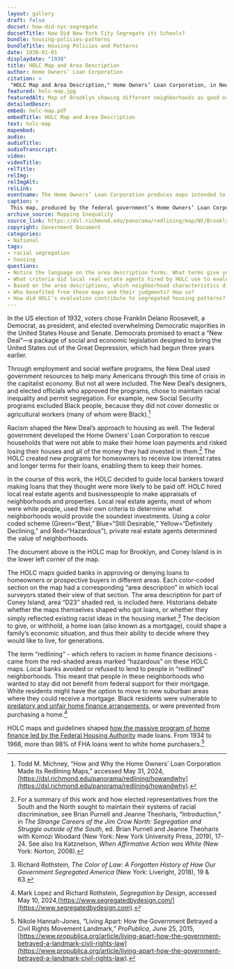 ```yaml
--- 
layout: gallery
draft: false
docset: how-did-nyc-segregate
docsetTitle: How Did New York City Segregate its Schools?
bundle: housing-policies-patterns
bundleTitle: Housing Policies and Patterns
date: 1938-01-01
displaydate: "1938"
title: HOLC Map and Area Description
author: Home Owners’ Loan Corporation
citation: >
 "HOLC Map and Area Description," Home Owners’ Loan Corporation, in New York City Civil Rights History Project, Accessed: [Month Day, Year], https://nyccivilrightshistory.org/gallery/holc-map.
featured: holc-map.jpg
featuredAlt: Map of Brooklyn showing different neighborhoods as good or bad investments
detailedDescr: 
embed: holc-map.pdf
embedTitle: HOLC Map and Area Description
text: holc-map
mapembed: 
audio: 
audioTitle: 
audioTranscript: 
video: 
videoTitle: 
relTitle: 
relImg: 
relImgAlt: 
relLink: 
eventname: The Home Owners’ Loan Corporation produces maps intended to guide how banks make loans for home purchases. 
caption: >
 This map, produced by the federal government’s Home Owners’ Loan Corporation, marked white and middle-class areas of Brooklyn as good investments for home loans, and areas with Black, Jewish, and “foreign” residents as ones that banks should avoid lending to. To zoom in, [click here](https://dsl.richmond.edu/panorama/redlining/map/NY/Brooklyn/area_descriptions/D23#loc=12/40.6319/-73.9392).
archive_source: Mapping Inequality
source_link: https://dsl.richmond.edu/panorama/redlining/map/NY/Brooklyn/area_descriptions/D23#loc=12/40.6319/-73.9392
copyright: Government Document
categories: 
- National
tags: 
- racial segregation
- housing
questions: 
- Notice the language on the area description forms. What terms give you a sense of how the HOLC (who made the forms) and local white real estate agents and business people (who filled them out) thought about the communities they were describing? 
- What criteria did local real estate agents hired by HOLC use to evaluate neighborhoods?
- Based on the area descriptions, which neighborhood characteristics did HOLC value? What groups of people did HOLC value and devalue?
- Who benefited from these maps and their judgments? How so? 
- How did HOLC’s evaluation contribute to segregated housing patterns?
--- 
```


In the US election of 1932, voters chose Franklin Delano Roosevelt, a Democrat, as president, and elected overwhelming Democratic majorities in the United States House and Senate. Democrats promised to enact a “New Deal”—a package of social and economic legislation designed to bring the United States out of the Great Depression, which had begun three years earlier.

Through employment and social welfare programs, the New Deal used government resources to help many Americans through this time of crisis in the capitalist economy. But not all were included. The New Deal’s designers, and elected officials who approved the programs, chose to maintain racial inequality and permit segregation. For example, new Social Security programs excluded Black people, because they did not cover domestic or agricultural workers (many of whom were Black).[^1]

Racism shaped the New Deal’s approach to housing as well. The federal government developed the Home Owners’ Loan Corporation to rescue households that were not able to make their home loan payments and risked losing their houses and all of the money they had invested in them.[^2] The HOLC created new programs for homeowners to receive low interest rates and longer terms for their loans, enabling them to keep their homes.

In the course of this work, the HOLC decided to guide local bankers toward making loans that they thought were more likely to be paid off. HOLC hired local real estate agents and businesspeople to make appraisals of neighborhoods and properties. Local real estate agents, most of whom were white people, used their own criteria to determine what neighborhoods would provide the soundest investments. Using a color coded scheme (Green=“Best,” Blue=“Still Desirable,” Yellow=“Definitely Declining,” and Red=“Hazardous”), private real estate agents determined the value of neighborhoods.

The document above is the HOLC map for Brooklyn, and Coney Island is in the lower left corner of the map.

The HOLC maps guided banks in approving or denying loans to homeowners or prospective buyers in different areas. Each color-coded section on the map had a corresponding “area description” in which local surveyors stated their view of that section. The area description for part of Coney Island, area “D23” shaded red, is included here. Historians debate whether the maps themselves shaped who got loans, or whether they simply reflected existing racist ideas in the housing market.[^3] The decision to give, or withhold, a home loan (also known as a mortgage), could shape a family’s economic situation, and thus their ability to decide where they would like to live, for generations.

The term “redlining” - which refers to racism in home finance decisions - came from the red-shaded areas marked “hazardous” on these HOLC maps. Local banks avoided or refused to lend to people in “redlined” neighborhoods. This meant that people in these neighborhoods who wanted to stay did not benefit from federal support for their mortgage. White residents might have the option to move to new suburban areas where they could receive a mortgage. Black residents were vulnerable to [predatory and unfair home finance arrangements](https://www.theatlantic.com/magazine/archive/2014/06/the-case-for-reparations/361631/), or were prevented from purchasing a home.[^4]  

HOLC maps and guidelines shaped [how the massive program of home finance led by the Federal Housing Authority](https://dsl.richmond.edu/panorama/redlining/) made loans. From 1934 to 1968, more than 98% of FHA loans went to white home purchasers.[^5]

[^1]: Todd M. Michney, “How and Why the Home Owners’ Loan Corporation Made Its Redlining Maps,” accessed May 31, 2024, [https://dsl.richmond.edu/panorama/redlining/howandwhy](https://dsl.richmond.edu/panorama/redlining/howandwhy).

[^2]: For a summary of this work and how elected representatives from the South and the North sought to maintain their systems of racial discrimination, see Brian Purnell and Jeanne Theoharis, “Introduction,” in *The Strange Careers of the Jim Crow North: Segregation and Struggle outside of the South*, ed. Brian Purnell and Jeanne Theoharis with Komozi Woodard (New York: New York University Press, 2019), 17-24. See also Ira Katznelson, *When Affirmative Action was White* (New York: Norton, 2008).

[^3]: Richard Rothstein, *The Color of Law: A Forgotten History of How Our Government Segregated America* (New York: Liveright, 2018), 19 & 63.

[^4]: Mark Lopez and Richard Rothstein, *Segregation by Design*, accessed May 10, 2024,[https://www.segregatedbydesign.com/](https://www.segregatedbydesign.com).

[^5]: Nikole Hannah-Jones, “Living Apart: How the Government Betrayed a Civil Rights Movement Landmark,” *ProPublica*, June 25, 2015, [https://www.propublica.org/article/living-apart-how-the-government-betrayed-a-landmark-civil-rights-law](https://www.propublica.org/article/living-apart-how-the-government-betrayed-a-landmark-civil-rights-law).
